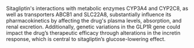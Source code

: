 Sitagliptin's interactions with metabolic enzymes CYP3A4 and CYP2C8, as well as transporters ABCB1 and SLC22A8, substantially influence its pharmacokinetics by affecting the drug's plasma levels, absorption, and renal excretion. Additionally, genetic variations in the GLP1R gene could impact the drug’s therapeutic efficacy through alterations in the incretin response, which is central to sitagliptin’s glucose-lowering effect.